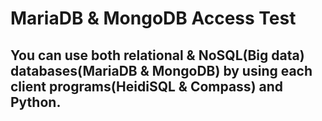 # MariaDB & MongoDB Access Test
## You can use both relational & NoSQL(Big data) databases(MariaDB & MongoDB) by using each client programs(HeidiSQL & Compass) and Python.
